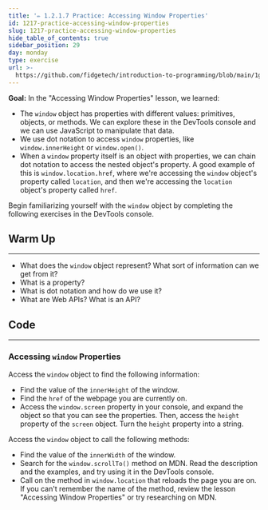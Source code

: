```yaml
---
title: '✏️ 1.2.1.7 Practice: Accessing Window Properties'
id: 1217-practice-accessing-window-properties
slug: 1217-practice-accessing-window-properties
hide_table_of_contents: true
sidebar_position: 29
day: monday
type: exercise
url: >-
  https://github.com/fidgetech/introduction-to-programming/blob/main/1g_practice_classwork_accessing_window_properties.md
---
```


**Goal:** In the "Accessing Window Properties" lesson, we learned:

* The `window` object has properties with different values: primitives, objects, or methods. We can explore these in the DevTools console and we can use JavaScript to manipulate that data.
* We use dot notation to access `window` properties, like `window.innerHeight` or `window.open()`. 
* When a `window` property itself is an object with properties, we can chain dot notation to access the nested object's property. A good example of this is `window.location.href`, where we're accessing the `window` object's property called `location`, and then we're accessing the `location` object's property called `href`.

Begin familiarizing yourself with the `window` object by completing the following exercises in the DevTools console. 

## Warm Up
---

* What does the `window` object represent? What sort of information can we get from it?
* What is a property?
* What is dot notation and how do we use it?
* What are Web APIs? What is an API?

## Code
---

### Accessing `window` Properties

Access the `window` object to find the following information:

* Find the value of the `innerHeight` of the window.
* Find the `href` of the webpage you are currently on.
* Access the `window.screen` property in your console, and expand the object so that you can see the properties. Then, access the `height` property of the `screen` object. Turn the `height` property into a string.

Access the `window` object to call the following methods:

* Find the value of the `innerWidth` of the window.
* Search for the `window.scrollTo()` method on MDN. Read the description and the examples, and try using it in the DevTools console.
* Call on the method in `window.location` that reloads the page you are on. If you can't remember the name of the method, review the lesson "Accessing Window Properties" or try researching on MDN.